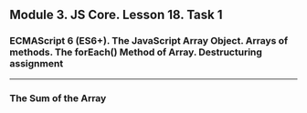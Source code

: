## Module 3. JS Core. Lesson 18. Task 1

### ECMAScript 6 (ES6+). The JavaScript Array Object. Arrays of methods. The forEach() Method of Array. Destructuring assignment
***

### The Sum of the Array

